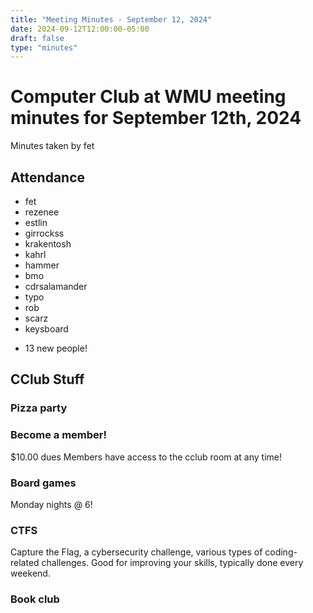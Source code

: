```yaml
---
title: "Meeting Minutes - September 12, 2024"
date: 2024-09-12T12:00:00-05:00
draft: false
type: "minutes"
---
```


# Computer Club at WMU meeting minutes for September 12th, 2024
Minutes taken by fet



## Attendance
* fet
* rezenee
* estlin
* girrockss
* krakentosh
* kahrl
* hammer
* bmo
* cdrsalamander
* typo
* rob
* scarz
* keysboard
+ 13 new people!


## CClub Stuff 

### Pizza party

### Become a member!
$10.00 dues
Members have access to the cclub room at any time!

### Board games 
Monday nights @ 6!

### CTFS
Capture the Flag, a cybersecurity challenge, various types of coding-related challenges.
Good for improving your skills, typically done every weekend.

### Book club

